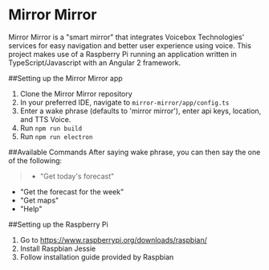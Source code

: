 # Mirror Mirror
Mirror Mirror is a "smart mirror" that integrates Voicebox Technologies' services for easy navigation and better user experience using voice. This project makes use of a Raspberry Pi running an application written in TypeScript/Javascript with an Angular 2 framework.

##Setting up the Mirror Mirror app
1. Clone the Mirror Mirror repository
2. In your preferred IDE, navigate to `mirror-mirror/app/config.ts`
3. Enter a wake phrase (defaults to 'mirror mirror'), enter api keys, location, and TTS Voice.
4. Run `npm run build`
5. Run `npm run electron`

##Available Commands
After saying wake phrase, you can then say the one of the following:
> * "Get today's forecast"
* "Get the forecast for the week"
* "Get maps"
* "Help"

##Setting up the Raspberry Pi
1. Go to https://www.raspberrypi.org/downloads/raspbian/
2. Install Raspbian Jessie
2. Follow installation guide provided by Raspbian
